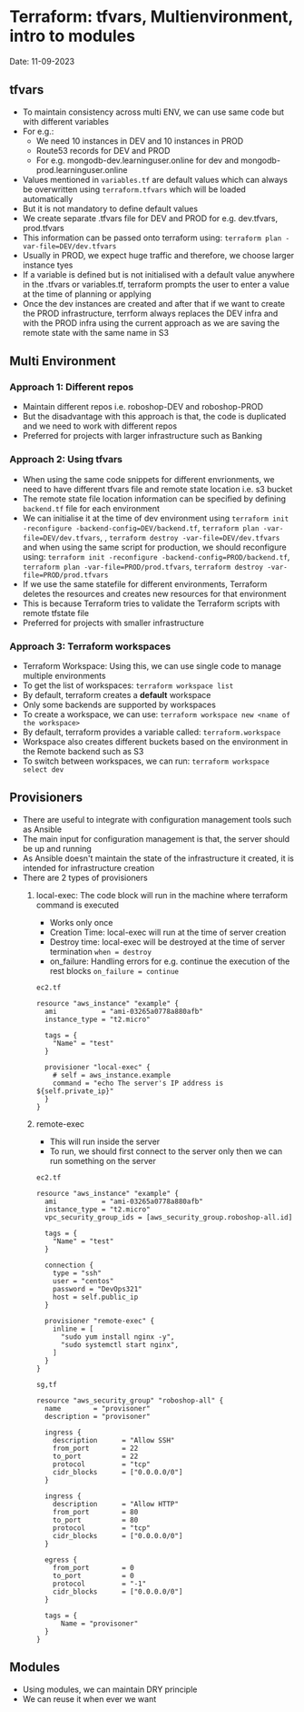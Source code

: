 # Terraform: tfvars, Multienvironment, intro to modules

Date: 11-09-2023

## tfvars

- To maintain consistency across multi ENV, we can use same code but with different variables
- For e.g.:
  - We need 10 instances in DEV and 10 instances in PROD
  - Route53 records for DEV and PROD
  - For e.g. mongodb-dev.learninguser.online for dev and mongodb-prod.learninguser.online
- Values mentioned in `variables.tf` are default values which can always be overwritten using `terraform.tfvars` which will be loaded automatically
- But it is not mandatory to define default values
- We create separate .tfvars file for DEV and PROD for e.g. dev.tfvars, prod.tfvars
- This information can be passed onto terraform using: `terraform plan -var-file=DEV/dev.tfvars`
- Usually in PROD, we expect huge traffic and therefore, we choose larger instance tyes
- If a variable is defined but is not initialised with a default value anywhere in the .tfvars or variables.tf, terraform prompts the user to enter a value at the time of planning or applying
- Once the dev instances are created and after that if we want to create the PROD infrastructure, terrform always replaces the DEV infra and with the PROD infra using the current approach as we are saving the remote state with the same name in S3

## Multi Environment

### Approach 1: Different repos

- Maintain different repos i.e. roboshop-DEV and roboshop-PROD
- But the disadvantage with this approach is that, the code is duplicated and we need to work with different repos
- Preferred for projects with larger infrastructure such as Banking

### Approach 2: Using tfvars

- When using the same code snippets for different envrionments, we need to have different tfvars file and remote state location i.e. s3 bucket
- The remote state file location information can be specified by defining `backend.tf` file for each environment
- We can initialise it at the time of dev environment using `terraform init -reconfigure -backend-config=DEV/backend.tf`, `terraform plan -var-file=DEV/dev.tfvars`, , `terraform destroy -var-file=DEV/dev.tfvars` and when using the same script for production, we should reconfigure using: `terraform init -reconfigure -backend-config=PROD/backend.tf`, `terraform plan -var-file=PROD/prod.tfvars`, `terraform destroy -var-file=PROD/prod.tfvars`
- If we use the same statefile for different environments, Terraform deletes the resources and creates new resources for that environment
- This is because Terraform tries to validate the Terraform scripts with remote tfstate file
- Preferred for projects with smaller infrastructure

### Approach 3: Terraform workspaces

- Terraform Workspace: Using this, we can use single code to manage multiple environments
- To get the list of workspaces: `terraform workspace list`
- By default, terraform creates a **default** workspace
- Only some backends are supported by workspaces
- To create a workspace, we can use: `terraform workspace new <name of the workspace>`
- By default, terraform provides a variable called: `terraform.workspace`
- Workspace also creates different buckets based on the environment in the Remote backend such as S3
- To switch between workspaces, we can run: `terraform workspace select dev`

## Provisioners

- There are useful to integrate with configuration management tools such as Ansible
- The main input for configuration management is that, the server should be up and running
- As Ansible doesn't maintain the state of the infrastructure it created, it is intended for infrastructure creation
- There are 2 types of provisioners
  1. local-exec: The code block will run in the machine where terraform command is executed
      - Works only once
      - Creation Time: local-exec will run at the time of server creation
      - Destroy time: local-exec will be destroyed at the time of server termination `when = destroy`
      - on_failure: Handling errors for e.g. continue the execution of the rest blocks `on_failure = continue`

      `ec2.tf`

      ```hcl
      resource "aws_instance" "example" {
        ami           = "ami-03265a0778a880afb"
        instance_type = "t2.micro"

        tags = {
          "Name" = "test"
        }

        provisioner "local-exec" {
          # self = aws_instance.example
          command = "echo The server's IP address is ${self.private_ip}"
        }
      }
      ```

  2. remote-exec
      - This will run inside the server
      - To run, we should first connect to the server only then we can run something on the server

      `ec2.tf`

      ```hcl
      resource "aws_instance" "example" {
        ami           = "ami-03265a0778a880afb"
        instance_type = "t2.micro"
        vpc_security_group_ids = [aws_security_group.roboshop-all.id]

        tags = {
          "Name" = "test"
        }

        connection {
          type = "ssh"
          user = "centos"
          password = "DevOps321"
          host = self.public_ip
        }

        provisioner "remote-exec" {
          inline = [
            "sudo yum install nginx -y",
            "sudo systemctl start nginx",
          ]
        }
      }
      ```

      `sg,tf`

      ```hcl
      resource "aws_security_group" "roboshop-all" {
        name        = "provisoner"
        description = "provisoner"

        ingress {
          description      = "Allow SSH"
          from_port        = 22
          to_port          = 22 
          protocol         = "tcp"
          cidr_blocks      = ["0.0.0.0/0"]
        }

        ingress {
          description      = "Allow HTTP"
          from_port        = 80
          to_port          = 80 
          protocol         = "tcp"
          cidr_blocks      = ["0.0.0.0/0"]
        }
        
        egress {
          from_port        = 0
          to_port          = 0
          protocol         = "-1"
          cidr_blocks      = ["0.0.0.0/0"]
        }

        tags = {
            Name = "provisoner"
        }
      }
      ```

## Modules

- Using modules, we can maintain DRY principle
- We can reuse it when ever we want